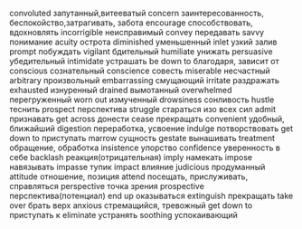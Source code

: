 convoluted  запутанный,витееватый
concern     заинтересованность, беспокойство,затрагивать, забота
encourage   способствовать, вдохновлять
incorrigible неисправимый
convey      передавать
savvy       понимание
acuity      острота
diminished  уменьшенный
inlet       узкий залив
prompt      побуждать
vigilant    бдительный
humiliate   унижать
persuasive  убедительный
intimidate  устрашать
be down to  благодаря, зависит от
conscious   сознательный
conscience  совесть
miserable   несчастный
arbitrary   произвольный
embarrassing    смущающий
irritate    раздражать
exhausted   изнуренный
drained     вымотанный
overwhelmed перегруженный
worn out    измученный
drowsiness  сонливость
hustle      теснить
prospect    перспектива
struggle    стараться изо всех сил
admit       признавать
get across  донести
cease       прекращать
convenient  удобный, ближайший
digestion   переработка, усвоение
indulge     потворствовать
get down to приступать
marrow      сущность
gestate     вынашивать
treatment   обращение, обработка
insistence  упорство
confidence  уверенность в себе
backlash    реакция(отрицательная)
imply       намекать
impose      навязывать
impasse     тупик
impact      влияние
judicious   продуманный
attitude    отношение, позиция
attend      посещать, прислуживать, справляться
perspective точка зрения
prospective перспектива(потенциал)
end up      оказываться
extinguish  прекращать
take over   брать верх
anxious     стремащийся, тревожный
get down to приступать к
eliminate   устранять
soothing    успокаивающий